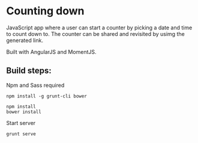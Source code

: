 Counting down
============

JavaScript app where a user can start a counter by picking a date and time to count down to. The counter can be shared and revisited by usimg the generated link.    

Built with AngularJS and MomentJS.

Build steps:  
-----------

Npm and Sass required

```npm install -g grunt-cli bower```

    npm install
    bower install

Start server

    grunt serve
